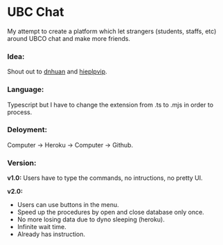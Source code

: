 # UBC Chat
My attempt to create a platform which let strangers (students, staffs, etc) around UBCO chat and make more friends.

### Idea:
Shout out to [dnhuan](https://github.com/dnhuan/TDNchat) and [hieplpvip](https://github.com/ptnkchat/ptnkchat).

### Language:
Typescript but I have to change the extension from .ts to .mjs in order to process.

### Deloyment:
Computer -> Heroku -> Computer -> Github.

### Version:
**v1.0:**   Users have to type the commands, no intructions, no pretty UI.</br>

**v2.0:**
* Users can use buttons in the menu.
* Speed up the procedures by open and close database only once.
* No more losing data due to dyno sleeping (heroku).
* Infinite wait time.
* Already has instruction.
